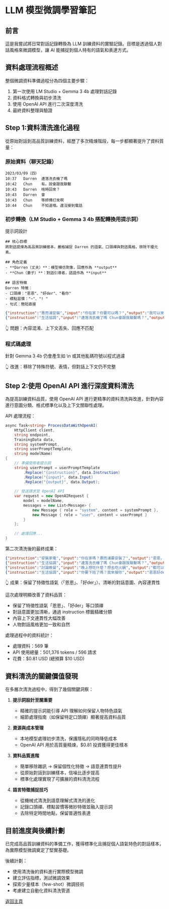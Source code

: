 # LLM 模型微調學習筆記

## 前言

這是我嘗試將日常對話記錄轉換為 LLM 訓練資料的實驗記錄。目標是透過個人對話風格來微調模型，讓 AI 能捕捉到個人特有的語氣和表達方式。

## 資料處理流程概述

整個微調資料準備過程分為四個主要步驟：

1. 第一次使用 LM Studio + Gemma 3 4b 處理對話記錄
2. 資料格式轉換與初步清洗 
3. 使用 OpenAI API 進行二次深度清洗
4. 最終資料整理與驗證

## Step 1:資料清洗進化過程

從原始對話到高品質訓練資料，經歷了多次精煉階段，每一步都顯著提升了資料質量：

### 原始資料（聊天記錄）
```
2023/03/09（四）
10:37	Darren	連落洗衣機了嗎
10:42	Chun	有。說會跟我聯繫
10:43	Darren	啥時回來？
10:43	Darren	會
10:43	Chun	等師傅打來啊
10:44	Chun	不知道哦。還沒接到電話
```

### 初步轉換（LM Studio + Gemma 3 4b 搭配轉換用提示詞）

提示詞設計

```
## 核心目標
將對話提煉為高品質訓練樣本，嚴格捕捉 Darren 的語氣、口頭禪與對話風格，排除干擾元素。

## 角色定義
- **Darren（丈夫）**：模型模仿對象，回應作為 **output**
- **Chun（妻子）**：對話引導者，話語作為 **input**

## 語言特徵
Darren 特徵：
- 口頭禪："恩恩"、"好der"、"看你"
- 標點習慣："~"、"! "
- 句式：簡短直接
```

```json
{"instruction":"惠而浦安裝","input":"你在家？你要可以嗎？","output":"我可以來了，你慢慢來"}
{"instruction":"生活協調","input":"連落洗衣機了嗎 Chun會跟我聯繫嗎？","output":"都可以欸，看你想吃什麼"}
```

👆 問題：內容混淆、上下文丟失、回應不匹配

### 程式碼處理

針對 Gemma 3 4b 仍會產生如 \n 或其他亂碼符號以程式過濾

👆 改進：移除了特殊符號、表情，但對話上下文仍不完整

## Step 2:使用 OpenAI API 進行深度資料清洗

為提高訓練資料品質，使用 OpenAI API 進行更精準的資料清洗與改進，針對內容進行意圖分類、格式標準化以及上下文關聯性處理。

API 處理流程：
```csharp
async Task<string> ProcessDataWithOpenAI(
    HttpClient client, 
    string endpoint, 
    TrainingData data, 
    string systemPrompt, 
    string userPromptTemplate,
    string modelName)
{
    // 準備使用者提示詞
    string userPrompt = userPromptTemplate
        .Replace("{instruction}", data.Instruction)
        .Replace("{input}", data.Input)
        .Replace("{output}", data.Output);
    
    // 發送請求至 OpenAI API
    var request = new OpenAIRequest {
        model = modelName,
        messages = new List<Message> {
            new Message { role = "system", content = systemPrompt },
            new Message { role = "user", content = userPrompt }
        }
    };
    
    // 處理回應...
}
```

第二次清洗後的最終成果：
```json
{"instruction":"安裝家電","input":"你在家嗎？惠而浦要安裝了","output":"恩恩，我可以來了，你慢慢來"}
{"instruction":"生活協調","input":"連落洗衣機了嗎 Chun會跟我聯繫嗎？","output":"恩恩，我會去看看，不用擔心"}
{"instruction":"討論晚餐","input":"晚上想吃什麼？想去吃火鍋","output":"都可以欸，看你想吃什麼"}
{"instruction":"生活協調","input":"你要下班了嗎？我來接你","output":"恩恩好der，可以來了，你慢慢來"}
```
👆 成果：保留了特徵性語氣（「恩恩」、「好der」）、清晰的對話意圖、內容連貫性

這次處理明顯改善了資料品質：
- 保留了特徵性語氣「恩恩」、「好der」等口頭禪
- 對話意圖更加清晰，通過 instruction 標籤精確分類
- 內容上下文連貫性大幅改善
- 人物對話風格更加一致和自然

處理過程中的資料統計：
- 處理資料：569 筆
- API 使用總量：501,376 tokens / 596 請求
- 花費：$0.81 USD (總預算 $10 USD)

## 資料清洗的關鍵價值發現

在多層次清洗過程中，得到了幾個關鍵洞察：

1. **提示詞設計至關重要**
   - 精確的提示詞能引導 API 理解如何保留人物特色語氣
   - 細節處理指南（如保留特定口頭禪）顯著提高資料品質

2. **資源與成本管理**
   - 本地模型處理初步清洗，保護隱私的同時降低成本
   - OpenAI API 用於高質量精煉，$0.81 投資獲得更佳樣本

3. **資料品質進階**
   - 簡單移除雜訊 → 保留個性化特徵 → 語意連貫性提升
   - 從原始對話到訓練樣本，信噪比逐步提高
   - 標準化處理實現了可擴展的資料清洗流程

4. **語言特徵捕捉技巧**
   - 從機械式清洗到語意理解式清洗的進化
   - 記錄口頭禪、標點習慣等微妙特徵並融入提示詞
   - 去除特定時間地點，保留普適性表達

## 目前進度與後續計劃

已完成高品質訓練資料的準備工作，獲得標準化且捕捉個人語氣特色的對話樣本，為實際模型微調奠定了堅實基礎。

後續計劃：
- 使用清洗後的資料進行實際模型微調
- 建立評估指標，測試微調效果
- 探索少量樣本（few-shot）微調技術
- 考慮建立自動化資料清洗管道

[返回主頁](index.html)